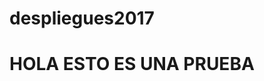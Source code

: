 # despliegues2017
<html>
  <head>
  <head>
  <body>
    <h1>HOLA ESTO ES UNA PRUEBA</h1>
  </body>
</html>
